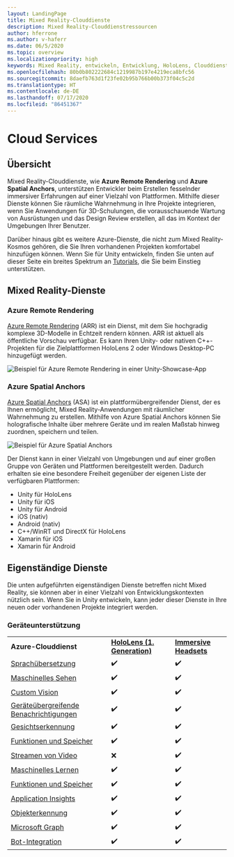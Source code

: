 ```yaml
---
layout: LandingPage
title: Mixed Reality-Clouddienste
description: Mixed Reality-Clouddienstressourcen
author: hferrone
ms.author: v-haferr
ms.date: 06/5/2020
ms.topic: overview
ms.localizationpriority: high
keywords: Mixed Reality, entwickeln, Entwicklung, HoloLens, Clouddienste
ms.openlocfilehash: 80b0b802222684c1219987b197e4219eca8bfc56
ms.sourcegitcommit: 8daefb763d1f23fe02b95b766b00b373f04c5c2d
ms.translationtype: HT
ms.contentlocale: de-DE
ms.lasthandoff: 07/17/2020
ms.locfileid: "86451367"
---
```

# <a name="cloud-services"></a>Cloud Services

## <a name="overview"></a>Übersicht

Mixed Reality-Clouddienste, wie **Azure Remote Rendering** und **Azure Spatial Anchors**, unterstützen Entwickler beim Erstellen fesselnder immersiver Erfahrungen auf einer Vielzahl von Plattformen. Mithilfe dieser Dienste können Sie räumliche Wahrnehmung in Ihre Projekte integrieren, wenn Sie Anwendungen für 3D-Schulungen, die vorausschauende Wartung von Ausrüstungen und das Design Review erstellen, all das im Kontext der Umgebungen Ihrer Benutzer.

Darüber hinaus gibt es weitere Azure-Dienste, die nicht zum Mixed Reality-Kosmos gehören, die Sie Ihren vorhandenen Projekten komfortabel hinzufügen können. Wenn Sie für Unity entwickeln, finden Sie unten auf dieser Seite ein breites Spektrum an [Tutorials](#standalone-services), die Sie beim Einstieg unterstützen.

## <a name="mixed-reality-services"></a>Mixed Reality-Dienste

### <a name="azure-remote-rendering"></a>Azure Remote Rendering
[Azure Remote Rendering](https://docs.microsoft.com/azure/remote-rendering) (ARR) ist ein Dienst, mit dem Sie hochgradig komplexe 3D-Modelle in Echtzeit rendern können. ARR ist aktuell als öffentliche Vorschau verfügbar. Es kann Ihren Unity- oder nativen C++-Projekten für die Zielplattformen HoloLens 2 oder Windows Desktop-PC hinzugefügt werden.

![Beispiel für Azure Remote Rendering in einer Unity-Showcase-App](images/showcase-app.png)

### <a name="azure-spatial-anchors"></a>Azure Spatial Anchors
[Azure Spatial Anchors](https://docs.microsoft.com/azure/spatial-anchors) (ASA) ist ein plattformübergreifender Dienst, der es Ihnen ermöglicht, Mixed Reality-Anwendungen mit räumlicher Wahrnehmung zu erstellen. Mithilfe von Azure Spatial Anchors können Sie holografische Inhalte über mehrere Geräte und im realen Maßstab hinweg zuordnen, speichern und teilen. 

![Beispiel für Azure Spatial Anchors](images/persistence.gif)

Der Dienst kann in einer Vielzahl von Umgebungen und auf einer großen Gruppe von Geräten und Plattformen bereitgestellt werden. Dadurch erhalten sie eine besondere Freiheit gegenüber der eigenen Liste der verfügbaren Plattformen:
* Unity für HoloLens
* Unity für iOS
* Unity für Android
* iOS (nativ)
* Android (nativ)
* C++/WinRT und DirectX für HoloLens
* Xamarin für iOS
* Xamarin für Android

## <a name="standalone-services"></a>Eigenständige Dienste
Die unten aufgeführten eigenständigen Dienste betreffen nicht Mixed Reality, sie können aber in einer Vielzahl von Entwicklungskontexten nützlich sein. Wenn Sie in Unity entwickeln, kann jeder dieser Dienste in Ihre neuen oder vorhandenen Projekte integriert werden.

### <a name="device-support"></a>Geräteunterstützung
<table>
    <tr>
        <td><strong>Azure-Clouddienst</strong></td>
        <td><a href="hololens-hardware-details.md"><strong>HoloLens (1. Generation)</strong></a></td>
        <td><a href="immersive-headset-hardware-details.md"><strong>Immersive Headsets</strong></a></td>
    </tr>
     <tr>
        <td><a href="mr-azure-301.md">Sprachübersetzung</a></td>
        <td>✔️</td>
        <td>✔️</td>
    </tr>
    <tr>
        <td><a href="mr-azure-302.md">Maschinelles Sehen</a></td>
        <td>✔️</td>
        <td>✔️</td>
    </tr>
    <tr>
        <td><a href="mr-azure-302b.md">Custom Vision</a></td>
        <td>✔️</td>
        <td>✔️</td>
    </tr>
    <tr>
        <td><a href="mr-azure-303.md">Geräteübergreifende Benachrichtigungen</a></td>
        <td>✔️</td>
        <td>✔️</td>
    </tr>
    <tr>
        <td><a href="mr-azure-304.md">Gesichtserkennung</a></td>
        <td>✔️</td>
        <td>✔️</td>
    </tr>
    <tr>
        <td><a href="mr-azure-305.md">Funktionen und Speicher</a></td>
        <td>✔️</td>
        <td>✔️</td>
    </tr>
    <tr>
        <td><a href="mr-azure-306.md">Streamen von Video</a></td>
        <td>❌</td>
        <td>✔️</td>
    </tr>
    <tr>
        <td><a href="mr-azure-307.md">Maschinelles Lernen</a></td>
        <td>✔️</td>
        <td>✔️</td>
    </tr>
    <tr>
        <td><a href="mr-azure-308.md">Funktionen und Speicher</a></td>
        <td>✔️</td>
        <td>✔️</td>
    </tr>
    <tr>
        <td><a href="mr-azure-309.md">Application Insights</a></td>
        <td>✔️</td>
        <td>✔️</td>
    </tr>
    <tr>
        <td><a href="mr-azure-310.md">Objekterkennung</a></td>
        <td>✔️</td>
        <td>✔️</td>
    </tr>
    <tr>
        <td><a href="mr-azure-311.md">Microsoft Graph</a></td>
        <td>✔️</td>
        <td>✔️</td>
    </tr>
    <tr>
        <td><a href="mr-azure-312.md">Bot-Integration</a></td>
        <td>✔️</td>
        <td>✔️</td>
    </tr>
</table>